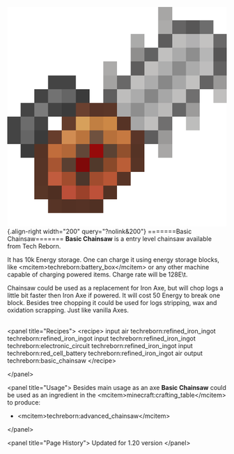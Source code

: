 ![Basic Сhainsaw](/media/mods/techreborn/basic_chainsaw.png){.align-right width="200" query="?nolink&200"} =======Basic Chainsaw======= **Basic Chainsaw** is a entry level chainsaw available from Tech Reborn.

It has 10k Energy storage. One can charge it using energy storage blocks, like \<mcitem\>techreborn:battery_box\</mcitem\> or any other machine capable of charging powered items. Charge rate will be 128E\\t.

Chainsaw could be used as a replacement for Iron Axe, but will chop logs a little bit faster then Iron Axe if powered. It will cost 50 Energy to break one block. Besides tree chopping it could be used for logs stripping, wax and oxidation scrapping. Just like vanilla Axes.

\
\<panel title="Recipes"\> \<recipe\> input air techreborn:refined_iron_ingot techreborn:refined_iron_ingot input techreborn:refined_iron_ingot techreborn:electronic_circuit techreborn:refined_iron_ingot input techreborn:red_cell_battery techreborn:refined_iron_ingot air output techreborn:basic_chainsaw \</recipe\>

\</panel\>

\<panel title="Usage"\> Besides main usage as an axe **Basic Chainsaw** could be used as an ingredient in the \<mcitem\>minecraft:crafting_table\</mcitem\> to produce:

- \<mcitem\>techreborn:advanced_chainsaw\</mcitem\>

\</panel\>

\<panel title="Page History"\> Updated for 1.20 version \</panel\>

